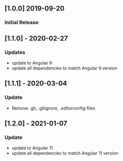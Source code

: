 ## [1.0.0] 2019-09-20
### Initial Release

## [1.1.0] - 2020-02-27
### Updates
- update to Angular 9
- update all dependencies to match Angular 9 version

## [1.1.1] - 2020-03-04
### Update
- Remove .git, .gitignore, .editorconfig files

## [1.2.0] - 2021-01-07
### Update
- update to Angular 11
- update all dependencies to match Angular 11 version
